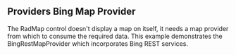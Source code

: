 ## Providers Bing Map Provider
The RadMap control doesn't display a map on itself, it needs a map provider from which to consume the required data. This example demonstrates the BingRestMapProvider which incorporates Bing REST services.

[//]: <keywords:MapMode, BingMapProvider, BingRestMap>